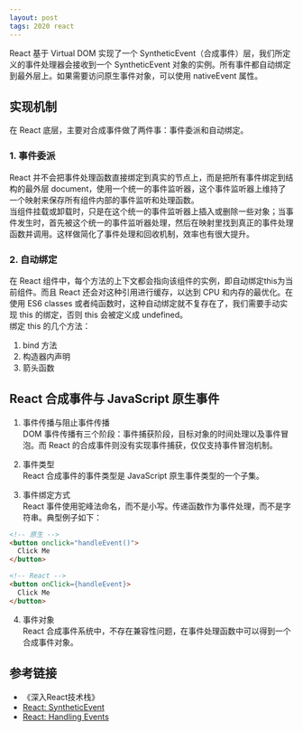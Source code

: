 ```yaml
---
layout: post
tags: 2020 react
---
```

React 基于 Virtual DOM  实现了一个 SyntheticEvent（合成事件）层，我们所定义的事件处理器会接收到一个 SyntheticEvent 对象的实例。所有事件都自动绑定到最外层上。如果需要访问原生事件对象，可以使用 nativeEvent 属性。

## 实现机制
在 React 底层，主要对合成事件做了两件事：事件委派和自动绑定。

### 1. 事件委派
React 并不会把事件处理函数直接绑定到真实的节点上，而是把所有事件绑定到结构的最外层 document，使用一个统一的事件监听器，这个事件监听器上维持了一个映射来保存所有组件内部的事件监听和处理函数。  
当组件挂载或卸载时，只是在这个统一的事件监听器上插入或删除一些对象；当事件发生时，首先被这个统一的事件监听器处理，然后在映射里找到真正的事件处理函数并调用。这样做简化了事件处理和回收机制，效率也有很大提升。

### 2. 自动绑定
在 React 组件中，每个方法的上下文都会指向该组件的实例，即自动绑定this为当前组件。而且 React 还会对这种引用进行缓存，以达到 CPU 和内存的最优化。在使用 ES6 classes 或者纯函数时，这种自动绑定就不复存在了，我们需要手动实现 this 的绑定，否则 this 会被定义成 undefined。    
绑定 this 的几个方法：
  1. bind 方法
  2. 构造器内声明
  3. 箭头函数

## React 合成事件与 JavaScript 原生事件
1. 事件传播与阻止事件传播  
  DOM 事件传播有三个阶段：事件捕获阶段，目标对象的时间处理以及事件冒泡。而 React 的合成事件则没有实现事件捕获，仅仅支持事件冒泡机制。

2. 事件类型  
  React 合成事件的事件类型是 JavaScript 原生事件类型的一个子集。

3. 事件绑定方式  
  React 事件使用驼峰法命名，而不是小写。传递函数作为事件处理，而不是字符串。典型例子如下：
  
  ```html
  <!-- 原生 -->
  <button onclick="handleEvent()">
    Click Me
  </button>

  <!-- React -->
  <button onClick={handleEvent}>  
    Click Me
  </button>
  ```

4. 事件对象  
  React 合成事件系统中，不存在兼容性问题，在事件处理函数中可以得到一个合成事件对象。

## 参考链接
- 《深入React技术栈》
- [React: SyntheticEvent](https://reactjs.org/docs/events.html)
- [React: Handling Events](https://reactjs.org/docs/handling-events.html)